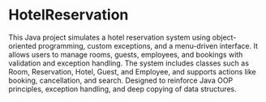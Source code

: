# HotelReservation
This Java project simulates a hotel reservation system using object-oriented programming, custom exceptions, and a menu-driven interface. It allows users to manage rooms, guests, employees, and bookings with validation and exception handling. The system includes classes such as Room, Reservation, Hotel, Guest, and Employee, and supports actions like booking, cancellation, and search. Designed to reinforce Java OOP principles, exception handling, and deep copying of data structures.
